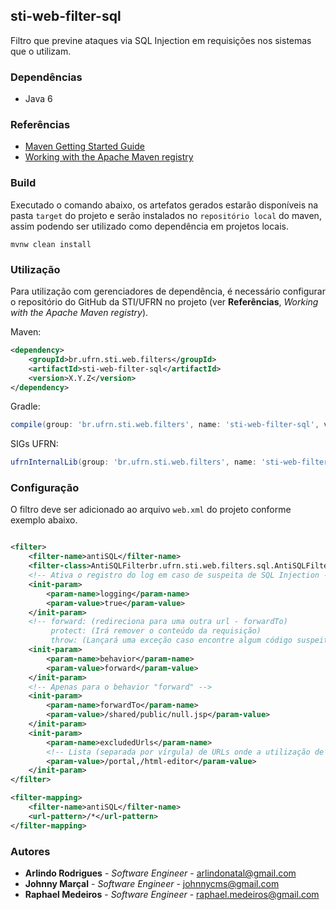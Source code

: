 sti-web-filter-sql
--

Filtro que previne ataques via SQL Injection em requisições nos sistemas que o utilizam.

### Dependências

* Java 6

### Referências

- [Maven Getting Started Guide](https://maven.apache.org/guides/getting-started/index.html)
- [Working with the Apache Maven registry](https://docs.github.com/en/packages/working-with-a-github-packages-registry/working-with-the-apache-maven-registry)

### Build

Executado o comando abaixo, os artefatos gerados estarão disponíveis na pasta ` target `
do projeto e serão instalados no ` repositório local ` do maven, assim podendo ser
utilizado como dependência em projetos locais.

```
mvnw clean install
```

### Utilização

Para utilização com gerenciadores de dependência, é necessário configurar o repositório do
GitHub da STI/UFRN no projeto (ver **Referências**, *Working with the Apache Maven registry*).

Maven:
```xml
<dependency>
    <groupId>br.ufrn.sti.web.filters</groupId>
    <artifactId>sti-web-filter-sql</artifactId>
    <version>X.Y.Z</version>
</dependency>
```

Gradle:
```groovy
compile(group: 'br.ufrn.sti.web.filters', name: 'sti-web-filter-sql', version: 'X.Y.Z')
```

SIGs UFRN:
```groovy
ufrnInternalLib(group: 'br.ufrn.sti.web.filters', name: 'sti-web-filter-sql', version: 'X.Y.Z')
```

### Configuração

O filtro deve ser adicionado ao arquivo `web.xml` do projeto conforme exemplo abaixo.

```xml

<filter>
    <filter-name>antiSQL</filter-name>
    <filter-class>AntiSQLFilterbr.ufrn.sti.web.filters.sql.AntiSQLFilter</filter-class>
    <!-- Ativa o registro do log em caso de suspeita de SQL Injection -->
    <init-param>
        <param-name>logging</param-name>
        <param-value>true</param-value>
    </init-param>
    <!-- forward: (redireciona para uma outra url - forwardTo) 
         protect: (Irá remover o conteúdo da requisição)
         throw: (Lançará uma exceção caso encontre algum código suspeito) -->
    <init-param>
        <param-name>behavior</param-name>
        <param-value>forward</param-value>
    </init-param>
    <!-- Apenas para o behavior "forward" -->
    <init-param>
        <param-name>forwardTo</param-name>
        <param-value>/shared/public/null.jsp</param-value>
    </init-param>
    <init-param>
        <param-name>excludedUrls</param-name>
        <!-- Lista (separada por vírgula) de URLs onde a utilização de sql é permitida -->
        <param-value>/portal,/html-editor</param-value>
    </init-param>
</filter>
```

```xml
<filter-mapping>
	<filter-name>antiSQL</filter-name>
	<url-pattern>/*</url-pattern>
</filter-mapping>
```
### Autores

* **Arlindo Rodrigues** - *Software Engineer* - [arlindonatal@gmail.com](mailto:arlindonatal@gmail.com)
* **Johnny Marçal** - *Software Engineer* - [johnnycms@gmail.com](mailto:johnnycms@gmail.com)
* **Raphael Medeiros** - *Software Engineer* - [raphael.medeiros@gmail.com](mailto:raphael.medeiros@gmail.com)